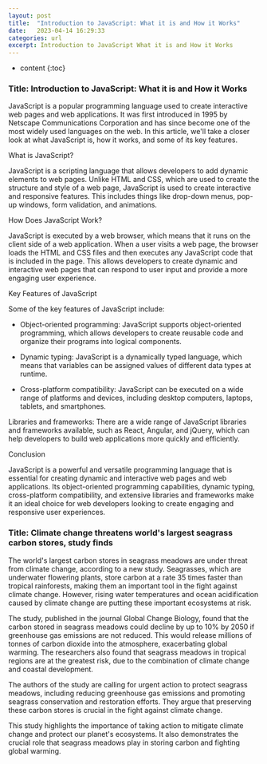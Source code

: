 ```yaml
---
layout: post
title:  "Introduction to JavaScript: What it is and How it Works"
date:   2023-04-14 16:29:33
categories: url
excerpt: Introduction to JavaScript What it is and How it Works
---
```


* content
{:toc}

### Title: Introduction to JavaScript: What it is and How it Works

JavaScript is a popular programming language used to create interactive web pages and web applications. It was first introduced in 1995 by Netscape Communications Corporation and has since become one of the most widely used languages on the web. In this article, we'll take a closer look at what JavaScript is, how it works, and some of its key features.

What is JavaScript?

JavaScript is a scripting language that allows developers to add dynamic elements to web pages. Unlike HTML and CSS, which are used to create the structure and style of a web page, JavaScript is used to create interactive and responsive features. This includes things like drop-down menus, pop-up windows, form validation, and animations.

How Does JavaScript Work?

JavaScript is executed by a web browser, which means that it runs on the client side of a web application. When a user visits a web page, the browser loads the HTML and CSS files and then executes any JavaScript code that is included in the page. This allows developers to create dynamic and interactive web pages that can respond to user input and provide a more engaging user experience.

Key Features of JavaScript

Some of the key features of JavaScript include:

* Object-oriented programming: JavaScript supports object-oriented programming, which allows developers to create reusable code and organize their programs into logical components.

* Dynamic typing: JavaScript is a dynamically typed language, which means that variables can be assigned values of different data types at runtime.

* Cross-platform compatibility: JavaScript can be executed on a wide range of platforms and devices, including desktop computers, laptops, tablets, and smartphones.

Libraries and frameworks: There are a wide range of JavaScript libraries and frameworks available, such as React, Angular, and jQuery, which can help developers to build web applications more quickly and efficiently.

Conclusion

JavaScript is a powerful and versatile programming language that is essential for creating dynamic and interactive web pages and web applications. Its object-oriented programming capabilities, dynamic typing, cross-platform compatibility, and extensive libraries and frameworks make it an ideal choice for web developers looking to create engaging and responsive user experiences.

### Title: Climate change threatens world's largest seagrass carbon stores, study finds

The world's largest carbon stores in seagrass meadows are under threat from climate change, according to a new study. Seagrasses, which are underwater flowering plants, store carbon at a rate 35 times faster than tropical rainforests, making them an important tool in the fight against climate change. However, rising water temperatures and ocean acidification caused by climate change are putting these important ecosystems at risk.

The study, published in the journal Global Change Biology, found that the carbon stored in seagrass meadows could decline by up to 10% by 2050 if greenhouse gas emissions are not reduced. This would release millions of tonnes of carbon dioxide into the atmosphere, exacerbating global warming. The researchers also found that seagrass meadows in tropical regions are at the greatest risk, due to the combination of climate change and coastal development.

The authors of the study are calling for urgent action to protect seagrass meadows, including reducing greenhouse gas emissions and promoting seagrass conservation and restoration efforts. They argue that preserving these carbon stores is crucial in the fight against climate change.

This study highlights the importance of taking action to mitigate climate change and protect our planet's ecosystems. It also demonstrates the crucial role that seagrass meadows play in storing carbon and fighting global warming.
